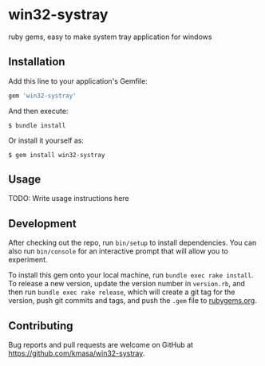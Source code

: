 # win32-systray
ruby gems, easy to make system tray application for windows


## Installation

Add this line to your application's Gemfile:

```ruby
gem 'win32-systray'
```

And then execute:

    $ bundle install

Or install it yourself as:

    $ gem install win32-systray

## Usage

TODO: Write usage instructions here

## Development

After checking out the repo, run `bin/setup` to install dependencies. You can also run `bin/console` for an interactive prompt that will allow you to experiment.

To install this gem onto your local machine, run `bundle exec rake install`. To release a new version, update the version number in `version.rb`, and then run `bundle exec rake release`, which will create a git tag for the version, push git commits and tags, and push the `.gem` file to [rubygems.org](https://rubygems.org).

## Contributing

Bug reports and pull requests are welcome on GitHub at https://github.com/kmasa/win32-systray.


